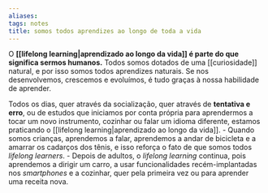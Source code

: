 ```yaml
---
aliases: 
tags: notes
title: somos todos aprendizes ao longo de toda a vida
---
```


O **[[lifelong learning|aprendizado ao longo da vida]] é parte do que significa sermos humanos.** Todos somos dotados de uma [[curiosidade]] natural, e por isso somos todos aprendizes naturais. Se nos desenvolvemos, crescemos e evoluímos, é tudo graças à nossa habilidade de aprender.

Todos os dias, quer através da socialização, quer através de **tentativa e erro**, ou de estudos que iniciamos por conta própria para aprendermos a tocar um novo instrumento, cozinhar ou falar um idioma diferente, estamos praticando o [[lifelong learning|aprendizado ao longo da vida]].
    -   Quando somos crianças, aprendemos a falar, aprendemos a andar de bicicleta e a amarrar os cadarços dos tênis, e isso reforça o fato de que somos todos _lifelong learners_.
    -   Depois de adultos, o _lifelong learning_ continua, pois aprendemos a dirigir um carro, a usar funcionalidades recém-implantadas nos _smartphones_ e a cozinhar, quer pela primeira vez ou para aprender uma receita nova.